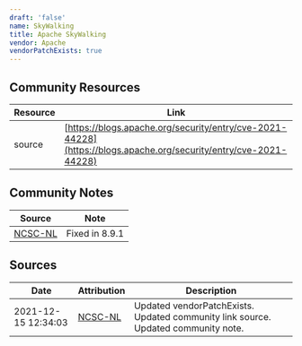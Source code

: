 ```yaml
---
draft: 'false'
name: SkyWalking
title: Apache SkyWalking
vendor: Apache
vendorPatchExists: true
---
```



## Community Resources
| Resource | Link |
| --- | --- |
| source | [https://blogs.apache.org/security/entry/cve-2021-44228](https://blogs.apache.org/security/entry/cve-2021-44228) |

## Community Notes
| Source | Note |
| --- | --- |
| [NCSC-NL](https://github.com/NCSC-NL/log4shell/blob/main/software/README.md) | Fixed in 8.9.1 |

## Sources
| Date | Attribution | Description |
| --- | --- | --- |
| 2021-12-15 12:34:03 | [NCSC-NL](https://github.com/NCSC-NL/log4shell/blob/main/software/README.md) | Updated vendorPatchExists. Updated community link source. Updated community note.  |
